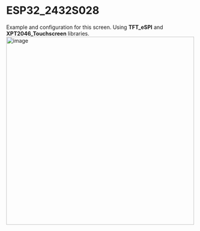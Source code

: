 # ESP32_2432S028
Example and configuration for this screen. Using **TFT_eSPI** and **XPT2046_Touchscreen** libraries.
<img src="https://github.com/vidalperezbohoyo/ESP32_2432S028/assets/56694109/f166b1cc-9364-4391-a7da-4a4364ecb330" alt="image" width="500"/>


